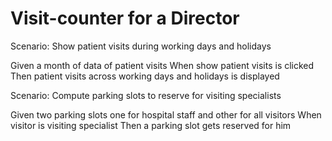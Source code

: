 # Visit-counter for a Director

Scenario: Show patient visits during working days and holidays

  Given a month of data of patient visits
  When show patient visits is clicked
  Then patient visits across working days and holidays is displayed

Scenario: Compute parking slots to reserve for visiting specialists

  Given two parking slots one for hospital staff and other for all visitors 
  When visitor is visiting specialist
  Then a parking slot gets reserved for him
